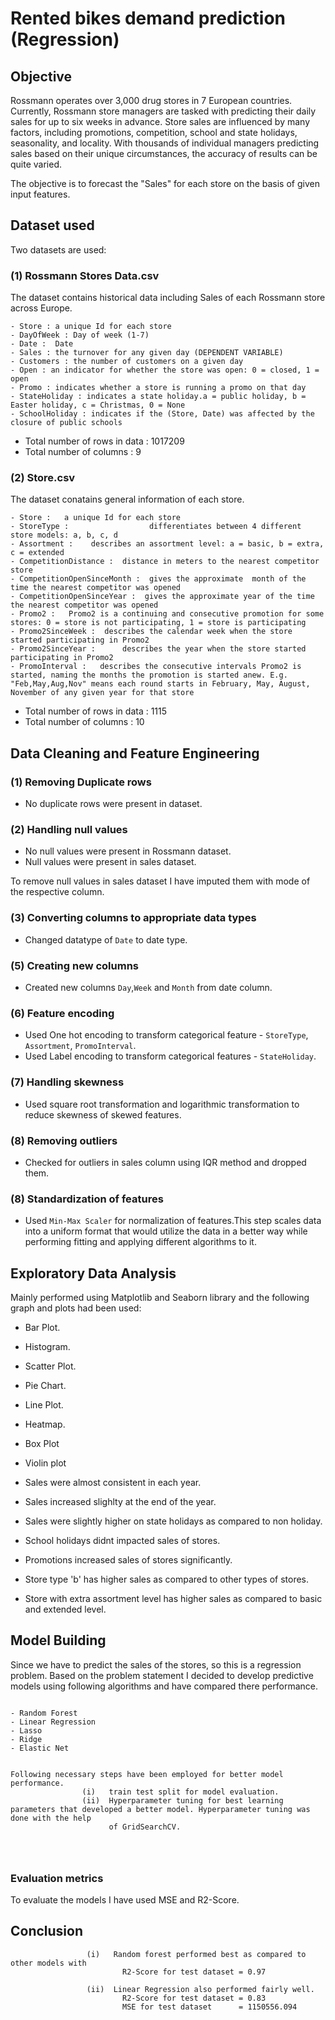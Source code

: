 # Rented bikes demand prediction (Regression)


## Objective
Rossmann operates over 3,000 drug stores in 7 European countries. Currently, Rossmann store managers are tasked with predicting their daily sales for up to six weeks in advance. Store sales are influenced by many factors, including promotions, competition, school and state holidays, seasonality, and locality. With thousands of individual managers predicting sales based on their unique circumstances, the accuracy of results can be quite varied.

 The objective is to forecast the "Sales" for each store on the basis of given input features.
## Dataset used

Two datasets are used:

### (1) Rossmann Stores Data.csv 
 The dataset contains historical data including Sales of each Rossmann store across Europe.

```
- Store : a unique Id for each store
- DayOfWeek : Day of week (1-7)
- Date :  Date    
- Sales : the turnover for any given day (DEPENDENT VARIABLE)         
- Customers : the number of customers on a given day  
- Open : an indicator for whether the store was open: 0 = closed, 1 = open         
- Promo : indicates whether a store is running a promo on that day       
- StateHoliday : indicates a state holiday.a = public holiday, b = Easter holiday, c = Christmas, 0 = None
- SchoolHoliday : indicates if the (Store, Date) was affected by the closure of public schools

```

- Total number of rows in data : 1017209
- Total number of columns : 9


### (2) Store.csv

The dataset conatains general information of each store.

```
- Store :   a unique Id for each store                 
- StoreType :                  differentiates between 4 different store models: a, b, c, d 
- Assortment :    describes an assortment level: a = basic, b = extra, c = extended              
- CompetitionDistance :  distance in meters to the nearest competitor store    
- CompetitionOpenSinceMonth :  gives the approximate  month of the time the nearest competitor was opened
- CompetitionOpenSinceYear :  gives the approximate year of the time the nearest competitor was opened            
- Promo2 :   Promo2 is a continuing and consecutive promotion for some stores: 0 = store is not participating, 1 = store is participating                   
- Promo2SinceWeek :  describes the calendar week when the store started participating in Promo2         
- Promo2SinceYear :      describes the year when the store started participating in Promo2      
- PromoInterval :   describes the consecutive intervals Promo2 is started, naming the months the promotion is started anew. E.g. "Feb,May,Aug,Nov" means each round starts in February, May, August, November of any given year for that store         

```

- Total number of rows in data : 1115
- Total number of columns : 10
## Data Cleaning and Feature Engineering

### (1) Removing Duplicate rows
- No duplicate rows were present in dataset.

### (2) Handling null values
- No null values were present in Rossmann dataset.  
- Null values were present in sales dataset.

To remove null values in sales dataset I have imputed them with mode of the respective column.


### (3) Converting columns to appropriate data types

- Changed datatype of `Date` to date type. 

### (5) Creating new columns
- Created new columns `Day`,`Week` and `Month` from date column.


### (6) Feature encoding
- Used One hot encoding to transform categorical feature - `StoreType`, `Assortment`, `PromoInterval`.
- Used Label encoding to transform categorical features - `StateHoliday`.

### (7) Handling skewness
- Used square root transformation and logarithmic transformation to reduce skewness of skewed features.

### (8) Removing outliers
- Checked for outliers in sales column using IQR method and dropped them.

### (8) Standardization of features
- Used `Min-Max Scaler` for normalization of features.This step scales data into a uniform format that would utilize the data in a better way while performing fitting and applying different algorithms to it. 

## Exploratory Data Analysis

Mainly performed using Matplotlib and Seaborn library and the following graph and plots had been used:
  - Bar Plot.
  - Histogram.
  - Scatter Plot.
  - Pie Chart.
  - Line Plot.
  - Heatmap.
  - Box Plot
  - Violin plot
             


- Sales were almost consistent in each year.
- Sales increased slighlty at the end of the year.
- Sales were slightly higher on state holidays as compared to non holiday.
- School holidays didnt impacted sales of stores.
- Promotions increased sales of stores significantly.
- Store type 'b' has higher sales as compared to other types of stores.
- Store with extra assortment level has higher sales as compared to basic and extended level.


## Model Building


Since we have to predict the sales of the stores, so this is a regression problem. Based on the problem statement  I decided to develop predictive models using following algorithms and have compared there performance.
```

- Random Forest
- Linear Regression
- Lasso
- Ridge
- Elastic Net


Following necessary steps have been employed for better model performance.
                (i)   train test split for model evaluation.
                (ii)  Hyperparameter tuning for best learning parameters that developed a better model. Hyperparameter tuning was done with the help
                      of GridSearchCV.
                      
                      
                  
```


### Evaluation metrics

To evaluate the models I have used MSE and R2-Score.


## Conclusion

```
                 (i)   Random forest performed best as compared to other models with
                         R2-Score for test dataset = 0.97
                         
                 (ii)  Linear Regression also performed fairly well.
                         R2-Score for test dataset = 0.83
                         MSE for test dataset      = 1150556.094
                          
                 
           

```

